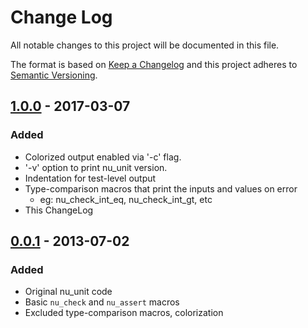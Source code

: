 # Change Log
All notable changes to this project will be documented in this file.

The format is based on [Keep a Changelog](http://keepachangelog.com/)
and this project adheres to [Semantic Versioning](http://semver.org/).

## [1.0.0] - 2017-03-07
### Added
- Colorized output enabled via '-c' flag.
- '-v' option to print nu_unit version.
- Indentation for test-level output
- Type-comparison macros that print the inputs and values on error
  - eg: nu_check_int_eq, nu_check_int_gt, etc
- This ChangeLog

## [0.0.1] - 2013-07-02
### Added
- Original nu_unit code
- Basic `nu_check` and `nu_assert` macros
- Excluded type-comparison macros, colorization

[1.0.0]: https://github.com/EvanKuhn/nu_unit/compare/v0.0.1...v1.0.0
[0.0.1]: https://github.com/EvanKuhn/nu_unit/releases/tag/v0.0.1
